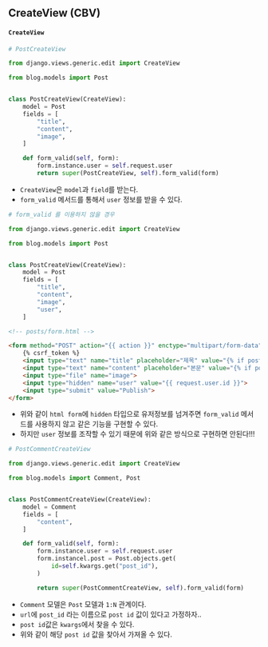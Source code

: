 ## CreateView (CBV)

#### `CreateView`

```python
# PostCreateView

from django.views.generic.edit import CreateView

from blog.models import Post


class PostCreateView(CreateView):
    model = Post
    fields = [
        "title",
        "content",
        "image",
    ]

    def form_valid(self, form):
        form.instance.user = self.request.user
        return super(PostCreateView, self).form_valid(form)
```
- `CreateView`은 `model`과 `field`를 받는다.
- `form_valid` 메서드를 통해서 `user` 정보를 받을 수 있다.

```python
# form_valid 를 이용하지 않을 경우

from django.views.generic.edit import CreateView

from blog.models import Post


class PostCreateView(CreateView):
    model = Post
    fields = [
        "title",
        "content",
        "image",
        "user",
    ]
```

```html
<!-- posts/form.html -->

<form method="POST" action="{{ action }}" enctype="multipart/form-data">
    {% csrf_token %}
    <input type="text" name="title" placeholder="제목" value="{% if post %}{{ post.title }}{% endif %}">
    <input type="text" name="content" placeholder="본문" value="{% if post %}{{ post.content }}{% endif %}">
    <input type="file" name="image">
    <input type="hidden" name="user" value="{{ request.user.id }}">
    <input type="submit" value="Publish">
</form>
```
- 위와 같이 `html form`에 `hidden` 타입으로 유저정보를 넘겨주면 `form_valid` 메서드를 사용하지 않고 같은 기능을 구현할 수 있다.
- 하지만 `user` 정보를 조작할 수 있기 때문에 위와 같은 방식으로 구현하면 안된다!!!

```python
# PostCommentCreateView

from django.views.generic.edit import CreateView

from blog.models import Comment, Post


class PostCommentCreateView(CreateView):
    model = Comment
    fields = [
        "content",
    ]

    def form_valid(self, form):
        form.instance.user = self.request.user
        form.instancel.post = Post.objects.get(
            id=self.kwargs.get("post_id"),
        )

        return super(PostCommentCreateView, self).form_valid(form)
```
- `Comment` 모델은 `Post` 모델과 `1:N` 관계이다.
- `url`에 `post_id` 라는 이름으로 `post id` 값이 있다고 가정하자..
- `post id`값은 `kwargs`에서 찾을 수 있다.
- 위와 같이 해당 `post id` 값을 찾아서 가져올 수 있다.
